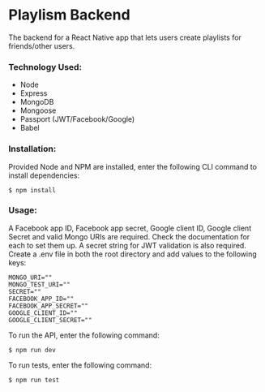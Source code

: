 # Playlism Backend

The backend for a React Native app that lets users create playlists for friends/other users.

### Technology Used:

* Node
* Express
* MongoDB
* Mongoose
* Passport (JWT/Facebook/Google)
* Babel

### Installation:

Provided Node and NPM are installed, enter the following CLI command to install dependencies:
```
$ npm install
```

### Usage:

A Facebook app ID, Facebook app secret, Google client ID, Google client Secret and valid Mongo URIs are required. Check the documentation for each to set them up. A secret string for JWT validation is also required.
Create a .env file in both the root directory and add values to the following keys:
```
MONGO_URI=""
MONGO_TEST_URI=""
SECRET=""
FACEBOOK_APP_ID=""
FACEBOOK_APP_SECRET=""
GOOGLE_CLIENT_ID=""
GOOGLE_CLIENT_SECRET=""
```

To run the API, enter the following command:
```
$ npm run dev
```

To run tests, enter the following command:
```
$ npm run test
```
